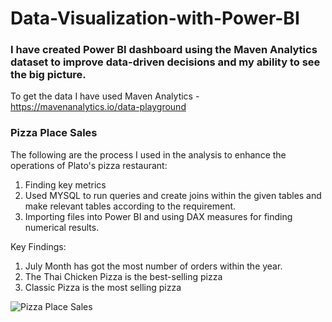 # Data-Visualization-with-Power-BI
### I have created Power BI dashboard using the Maven Analytics dataset to improve data-driven decisions and my ability to see the big picture.

To get the data I have used Maven Analytics - https://mavenanalytics.io/data-playground 

### Pizza Place Sales

The following are the process I used in the analysis to enhance the operations of Plato's pizza restaurant:
1. Finding key metrics
2. Used MYSQL to run queries and create joins within the given tables and make relevant tables according to the requirement.
3. Importing files into Power BI and using DAX measures for finding numerical results.

Key Findings:
1. July Month has got the most number of orders within the year.
2. The Thai Chicken Pizza is the best-selling pizza
3. Classic Pizza is the most selling pizza


![Pizza Place Sales](https://user-images.githubusercontent.com/76152292/213352998-8dfa252c-60fb-4989-8ff7-f2984351b430.jpeg)
